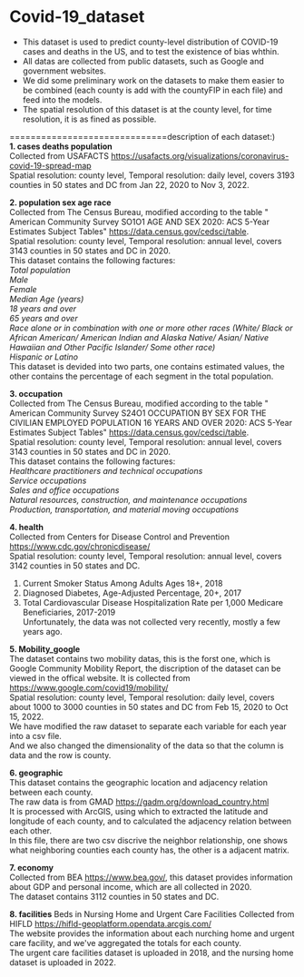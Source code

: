 # Covid-19_dataset

* This dataset is used to predict county-level distribution of COVID-19 cases and deaths in the US, and to test the existence of bias whthin.  
* All datas are collected from public datasets, such as Google and government websites.   
* We did some preliminary work on the datasets to make them easier to be combined (each county is add with the countyFIP in each file) and feed into the models.  
* The spatial resolution of this dataset is at the county level, for time resolution, it is as fined as possible.  
  
  
==============================description of each dataset:)  
**1. cases deaths population**  
Collected from USAFACTS https://usafacts.org/visualizations/coronavirus-covid-19-spread-map  
Spatial resolution: county level, Temporal resolution: daily level, covers 3193 counties in 50 states and DC from Jan 22, 2020 to Nov 3, 2022.  
  
**2. population sex age race**  
Collected from The Census Bureau, modified according to the table " American Community Survey SO1O1 AGE AND SEX 2020: ACS 5-Year Estimates Subject Tables" https://data.census.gov/cedsci/table.  
Spatial resolution: county level, Temporal resolution: annual level, covers 3143 counties in 50 states and DC in 2020.  
This dataset contains the following factures:  
*Total population*  
*Male*  
*Female*  
*Median Age (years)*  
*18 years and over*  
*65 years and over*  
*Race alone or in combination with one or more other races (White/ Black or African American/ American Indian and Alaska Native/ Asian/ Native Hawaiian and Other Pacific Islander/ Some other race)*  
*Hispanic or Latino*  
This dataset is devided into two parts, one contains estimated values, the other contains the percentage of each segment in the total population.  
  
**3. occupation**  
Collected from The Census Bureau, modified according to the table " American Community Survey S24O1 OCCUPATION BY SEX FOR THE CIVILIAN EMPLOYED POPULATION 16 YEARS AND OVER 2020: ACS 5-Year Estimates Subject Tables" https://data.census.gov/cedsci/table.  
Spatial resolution: county level, Temporal resolution: annual level, covers 3143 counties in 50 states and DC in 2020.  
This dataset contains the following factures:  
*Healthcare practitioners and technical occupations*  
*Service occupations*  
*Sales and office occupations*  
*Natural resources, construction, and maintenance occupations*  
*Production, transportation, and material moving occupations*  
  
**4. health**  
Collected from  Centers for Disease Control and Prevention https://www.cdc.gov/chronicdisease/  
Spatial resolution: county level, Temporal resolution: annual level, covers 3142 counties in 50 states and DC.  
1) Current Smoker Status Among Adults Ages 18+, 2018  
2) Diagnosed Diabetes, Age-Adjusted Percentage, 20+, 2017  
3) Total Cardiovascular Disease Hospitalization Rate per 1,000 Medicare Beneficiaries, 2017-2019  
Unfortunately, the data was not collected very recently, mostly a few years ago.  

**5. Mobility_google**  
The dataset contains two mobility datas, this is the forst one, which is Google Community Mobility Report, the discription of the dataset can be viewed in the offical website.
It is collected from https://www.google.com/covid19/mobility/  
Spatial resolution: county level, Temporal resolution: daily level, covers about 1000 to 3000 counties in 50 states and DC from Feb 15, 2020 to Oct 15, 2022.  
We have modified the raw dataset to separate each variable for each year into a csv file.  
And we also changed the dimensionality of the data so that the column is data and the row is county.  
  
**6. geographic**  
This dataset contains the geographic location and adjacency relation between each county.  
The raw data is from GMAD https://gadm.org/download_country.html  
It is processed with ArcGIS, using which to extracted the latitude and longitude of each county, and to calculated the adjacency relation between each other.  
In this file, there are two csv discrive the neighbor relationship, one shows what neighboring counties each county has, the other is a adjacent matrix.
  
**7. economy**  
Collected from BEA https://www.bea.gov/, this dataset provides information about GDP and personal income, which are all collected in 2020.  
The dataset contains 3112 counties in 50 states and DC.
  
**8. facilities**
Beds in Nursing Home and Urgent Care Facilities
Collected from HIFLD https://hifld-geoplatform.opendata.arcgis.com/  
The website provides the information about each nurching home and urgent care facility, and we've aggregated the totals for each county.  
The urgent care facilities dataset is uploaded in 2018, and the nursing home dataset is uploaded in 2022.
